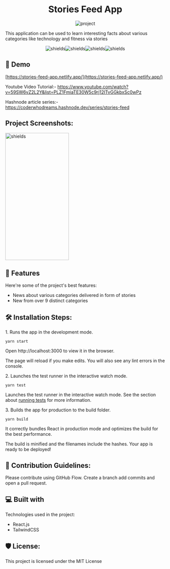 <h1 align="center">Stories Feed App</h1>

<p align="center"><img src="https://res.cloudinary.com/dk22rcdch/image/upload/v1629997996/Blogimages/Screenshot_2021-08-26_at_10.42.40_PM_mthcl8.png" alt="project"></p>

<p>This application can be used to learn interesting facts about various categories like technology and fitness via stories</p>

<p align="center"><img src="https://img.shields.io/github/issues/saurabhnative/storiesfeedapp" alt="shields"><img src="https://img.shields.io/github/stars/saurabhnative/storiesfeedapp" alt="shields"><img src="https://img.shields.io/github/license/saurabhnative/storiesfeedapp" alt="shields"><img src="https://img.shields.io/github/forks/saurabhnative/storiesfeedapp" alt="shields"></p>

<h2>🚀 Demo</h2>

[https://stories-feed-app.netlify.app/](https://stories-feed-app.netlify.app/)

Youtube Video Tutorial:- https://www.youtube.com/watch?v=59SW6vZ2L2Y&list=PLZ1FmiaTE30W5c9rj12ITvGGkbxSc0wPz

Hashnode article series:- https://coderwhodreams.hashnode.dev/series/stories-feed

<h2>Project Screenshots:</h2>

<img src="https://res.cloudinary.com/dk22rcdch/image/upload/v1620925611/StoriesFeedCompressed/Screenshot_2021-05-13_at_10.36.26_PM_pbtl8u.png" alt="shields" width="200" height="400&quot;/">

  
  
<h2>🧐 Features</h2>

Here're some of the project's best features:

*   News about various categories delivered in form of stories
*   New from over 9 distinct categories

<h2>🛠️ Installation Steps:</h2>

<p>1. Runs the app in the development mode.</p>

```
yarn start
```
Open http://localhost:3000 to view it in the browser.

The page will reload if you make edits.
You will also see any lint errors in the console.

<p>2. Launches the test runner in the interactive watch mode.</p>

```
yarn test
```
Launches the test runner in the interactive watch mode.
See the section about <a href="https://facebook.github.io/create-react-app/docs/running-tests">running tests</a> for more information.
<p>3. Builds the app for production to the build folder.</p>

```
yarn build
```
It correctly bundles React in production mode and optimizes the build for the best performance.

The build is minified and the filenames include the hashes.
Your app is ready to be deployed!
<h2>🍰 Contribution Guidelines:</h2>

Please contribute using GitHub Flow. Create a branch add commits and open a pull request.

  
  
<h2>💻 Built with</h2>

Technologies used in the project:

*   React.js
*   TailwindCSS

<h2>🛡️ License:</h2>

This project is licensed under the MIT License

